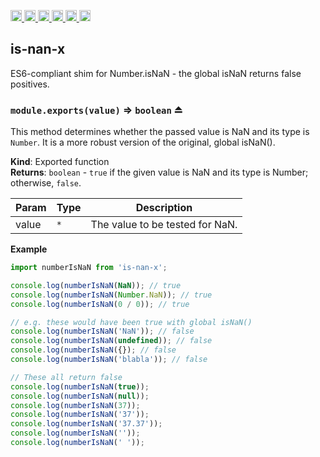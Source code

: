 <a
  href="https://travis-ci.org/Xotic750/is-nan-x"
  title="Travis status">
<img
  src="https://travis-ci.org/Xotic750/is-nan-x.svg?branch=master"
  alt="Travis status" height="18">
</a>
<a
  href="https://david-dm.org/Xotic750/is-nan-x"
  title="Dependency status">
<img src="https://david-dm.org/Xotic750/is-nan-x/status.svg"
  alt="Dependency status" height="18"/>
</a>
<a
  href="https://david-dm.org/Xotic750/is-nan-x?type=dev"
  title="devDependency status">
<img src="https://david-dm.org/Xotic750/is-nan-x/dev-status.svg"
  alt="devDependency status" height="18"/>
</a>
<a
  href="https://badge.fury.io/js/is-nan-x"
  title="npm version">
<img src="https://badge.fury.io/js/is-nan-x.svg"
  alt="npm version" height="18">
</a>
<a
  href="https://www.jsdelivr.com/package/npm/is-nan-x"
  title="jsDelivr hits">
<img src="https://data.jsdelivr.com/v1/package/npm/is-nan-x/badge?style=rounded"
  alt="jsDelivr hits" height="18">
</a>
<a
  href="https://bettercodehub.com/results/Xotic750/is-nan-x"
  title="bettercodehub score">
<img src="https://bettercodehub.com/edge/badge/Xotic750/is-nan-x?branch=master"
  alt="bettercodehub score" height="18">
</a>

<a name="module_is-nan-x"></a>

## is-nan-x

ES6-compliant shim for Number.isNaN - the global isNaN returns false positives.

<a name="exp_module_is-nan-x--module.exports"></a>

### `module.exports(value)` ⇒ <code>boolean</code> ⏏

This method determines whether the passed value is NaN and its type is
`Number`. It is a more robust version of the original, global isNaN().

**Kind**: Exported function  
**Returns**: <code>boolean</code> - `true` if the given value is NaN and its type is Number;
otherwise, `false`.

| Param | Type            | Description                     |
| ----- | --------------- | ------------------------------- |
| value | <code>\*</code> | The value to be tested for NaN. |

**Example**

```js
import numberIsNaN from 'is-nan-x';

console.log(numberIsNaN(NaN)); // true
console.log(numberIsNaN(Number.NaN)); // true
console.log(numberIsNaN(0 / 0)); // true

// e.g. these would have been true with global isNaN()
console.log(numberIsNaN('NaN')); // false
console.log(numberIsNaN(undefined)); // false
console.log(numberIsNaN({}); // false
console.log(numberIsNaN('blabla')); // false

// These all return false
console.log(numberIsNaN(true));
console.log(numberIsNaN(null));
console.log(numberIsNaN(37));
console.log(numberIsNaN('37'));
console.log(numberIsNaN('37.37'));
console.log(numberIsNaN(''));
console.log(numberIsNaN(' '));
```
